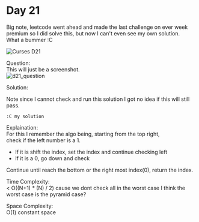 # Day 21

Big note, leetcode went ahead and made the last challenge on ever week premium so I did solve this, but now I can't even see my own solution.  
What a bummer :C

![Curses D21]('./d21_curses.png')

Question:  
This will just be a screenshot.  
![d21_question]('./d21_q.png')

Solution: 

Note since I cannot check and run this solution I got no idea if this will still pass.

```python3
:C my solution

```

Explaination:  
For this I remember the algo being, starting from the top right,  
check if the left number is a 1.  
- If it is shift the index, set the index and continue checking left
- If it is a 0, go down and check

Continue until reach the bottom or the right most index(0), return the index.  

Time Complexity:  
< O((N+1) * (N) / 2) cause we dont check all in the worst case
I think the worst case is the pyramid case?

Space Complexity:  
O(1) constant space

